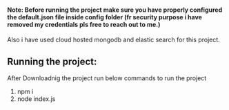#### Note: Before running the project make sure you have properly configured the default.json file inside config folder (fr security purpose i have removed my credentials pls free to reach out to me.)
Also i have used cloud hosted mongodb and elastic search for this project. 


## Running the project:

After Downloadnig the project run below commands to run the project
1) npm i
2) node index.js

